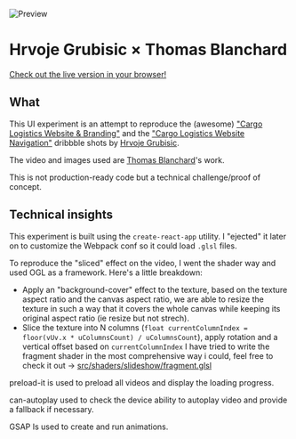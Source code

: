 ![Preview](./preview.gif)

# Hrvoje Grubisic × Thomas Blanchard

<a href="https://theogil.github.io/Hrvoje-Grubisic-Thomas-Blanchard/" target="_blank">Check out the live version in your browser!</a>

## What

This UI experiment is an attempt to reproduce the (awesome) <a href="https://dribbble.com/shots/14243284-Cargo-Logistics-Website-Branding" target="_blank">"Cargo Logistics Website & Branding"</a> and the <a href="https://dribbble.com/shots/14250770-Cargo-Logistics-Website-Navigation" target="_blank">"Cargo Logistics Website Navigation"</a> dribbble shots by <a href="https://dribbble.com/hrvoje-grubisic" target="_blank">Hrvoje Grubisic</a>.

The video and images used are <a href="https://thomas-blanchard.com/" target="_blank">Thomas Blanchard</a>'s work.

This is not production-ready code but a technical challenge/proof of concept.

## Technical insights

This experiment is built using the `create-react-app` utility. I "ejected" it later on to customize the Webpack conf so it could load `.glsl` files.

To reproduce the "sliced" effect on the video, I went the shader way and used OGL as a framework.
Here's a little breakdown:
- Apply an "background-cover" effect to the texture, based on the texture aspect ratio and the canvas aspect ratio, we are able to resize the texture in such a way that it covers the whole canvas while keeping its original aspect ratio (ie resize but not strech).
- Slice the texture into N columns (`float currentColumnIndex = floor(vUv.x * uColumnsCount) / uColumnsCount`), apply rotation and a vertical offset based on `currentColumnIndex` 
I have tried to write the fragment shader in the most comprehensive way i could, feel free to check it out -> [src/shaders/slideshow/fragment.glsl](https://github.com/TheoGil/Hrvoje-Grubisic-Thomas-Blanchard/blob/master/src/shaders/slideshow/fragment.glsl#L39)

preload-it is used to preload all videos and display the loading progress.

can-autoplay used to check the device ability to autoplay video and provide a fallback if necessary. 

GSAP Is used to create and run animations.
